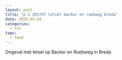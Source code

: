 ```yaml
---
layout: post
title: "p 1 201737 letsel backer en ruebweg breda"
date: 2025-05-24
categories: 
  - rss
tags: 
  - feed
---
```


Ongeval met letsel op Backer en Ruebweg in Breda
